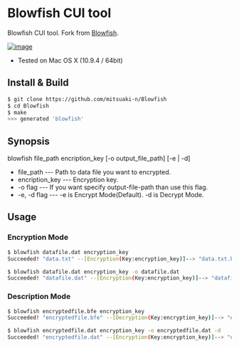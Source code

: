 Blowfish CUI tool
===================

Blowfish CUI tool.
Fork from [Blowfish](https://github.com/h2so5/Blowfish).

[![image](http://i.creativecommons.org/p/zero/1.0/88x31.png)](http://creativecommons.org/publicdomain/zero/1.0/)

 * Tested on Mac OS X (10.9.4 / 64bit)


Install & Build
-------------------
```sh
$ git clone https://github.com/mitsuaki-n/Blowfish
$ cd Blowfish
$ make
>>> generated 'blowfish'
```

Synopsis
-------------------
blowfish file_path encription_key [-o output_file_path] [-e | -d]
 * file_path --- Path to data file you want to encrypted.
 * encription_key --- Encryption key.
 * -o flag --- If you want specify output-file-path than use this flag.
 * -e, -d flag --- -e is Encrypt Mode(Default). -d is Decrypt Mode.


Usage
-------------------

### Encryption Mode ###
```sh
$ blowfish datafile.dat encryption_key
Succeeded! "data.txt" --[Encryption(Key:encryption_key)]--> "data.txt.bfe"

$ blowfish datafile.dat encryption_key -o datafile.dat
Succeeded! "datafile.dat" --[Encryption(Key:encryption_key)]--> "datafile.dat"
```

### Description Mode ###
```sh
$ blowfish encryptedfile.bfe encryption_key
Succeeded! "encryptedfile.bfe" --[Decryption(Key:encryption_key)]--> "encryptedfile.bfe.bfd"

$ blowfish encryptedfile.dat encryption_key -o encryptedfile.dat -d
Succeeded! "encryptedfile.dat" --[Encryption(Key:encryption_key)]--> "encryptedfile.dat"
```
